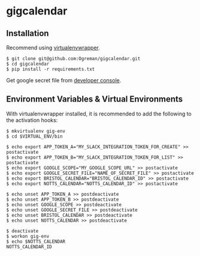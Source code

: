 # gigcalendar

Installation
------------

Recommend using [virtualenvwrapper](http://virtualenvwrapper.readthedocs.org/en/latest/).

    $ git clone git@github.com:Ogreman/gigcalendar.git
    $ cd gigcalendar
    $ pip install -r requirements.txt

Get google secret file from [developer console](https://console.developers.google.com/).


Environment Variables & Virtual Environments
--------------------------------------------

With virtualenvwrapper installed, it is recommended to add the following to the activation hooks:

    $ mkvirtualenv gig-env
    $ cd $VIRTUAL_ENV/bin
    
    $ echo export APP_TOKEN_A="MY_SLACK_INTEGRATION_TOKEN_FOR_CREATE" >> postactivate
    $ echo export APP_TOKEN_B="MY_SLACK_INTEGRATION_TOKEN_FOR_LIST" >> postactivate
    $ echo export GOOGLE_SCOPE="MY_GOOGLE_SCOPE_URL" >> postactivate
    $ echo export GOOGLE_SECRET_FILE="NAME_OF_SECRET_FILE" >> postactivate
    $ echo export BRISTOL_CALENDAR="BRISTOL_CALENDAR_ID" >> postactivate
    $ echo export NOTTS_CALENDAR="NOTTS_CALENDAR_ID" >> postactivate
    
    $ echo unset APP_TOKEN_A >> postdeactivate
    $ echo unset APP_TOKEN_B >> postdeactivate
    $ echo unset GOOGLE_SCOPE >> postdeactivate
    $ echo unset GOOGLE_SECRET_FILE >> postdeactivate
    $ echo unset BRISTOL_CALENDAR >> postdeactivate
    $ echo unset NOTTS_CALENDAR >> postdeactivate
    
    $ deactivate
    $ workon gig-env
    $ echo $NOTTS_CALENDAR
    NOTTS_CALENDAR_ID
